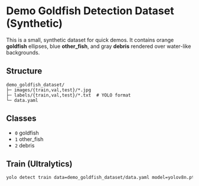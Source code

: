 # Demo Goldfish Detection Dataset (Synthetic)

This is a small, synthetic dataset for quick demos. It contains orange **goldfish** ellipses, blue **other_fish**, and gray **debris** rendered over water-like backgrounds.

## Structure
```
demo_goldfish_dataset/
├─ images/{train,val,test}/*.jpg
├─ labels/{train,val,test}/*.txt  # YOLO format
└─ data.yaml
```

## Classes
- `0` goldfish
- `1` other_fish
- `2` debris

## Train (Ultralytics)
```bash
yolo detect train data=demo_goldfish_dataset/data.yaml model=yolov8n.pt epochs=30 imgsz=640 batch=16
```

